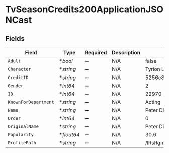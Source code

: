 # TvSeasonCredits200ApplicationJSONCast


## Fields

| Field                            | Type                             | Required                         | Description                      | Example                          |
| -------------------------------- | -------------------------------- | -------------------------------- | -------------------------------- | -------------------------------- |
| `Adult`                          | **bool*                          | :heavy_minus_sign:               | N/A                              | false                            |
| `Character`                      | **string*                        | :heavy_minus_sign:               | N/A                              | Tyrion Lannister                 |
| `CreditID`                       | **string*                        | :heavy_minus_sign:               | N/A                              | 5256c8b219c2956ff6047cd8         |
| `Gender`                         | **int64*                         | :heavy_minus_sign:               | N/A                              | 2                                |
| `ID`                             | **int64*                         | :heavy_minus_sign:               | N/A                              | 22970                            |
| `KnownForDepartment`             | **string*                        | :heavy_minus_sign:               | N/A                              | Acting                           |
| `Name`                           | **string*                        | :heavy_minus_sign:               | N/A                              | Peter Dinklage                   |
| `Order`                          | **int64*                         | :heavy_minus_sign:               | N/A                              | 0                                |
| `OriginalName`                   | **string*                        | :heavy_minus_sign:               | N/A                              | Peter Dinklage                   |
| `Popularity`                     | **float64*                       | :heavy_minus_sign:               | N/A                              | 30.6                             |
| `ProfilePath`                    | **string*                        | :heavy_minus_sign:               | N/A                              | /lRsRgnksAhBRXwAB68MFjmTtLrk.jpg |